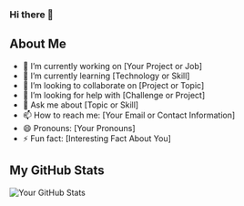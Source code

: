 ### Hi there 👋

## About Me
- 🔭 I’m currently working on [Your Project or Job]
- 🌱 I’m currently learning [Technology or Skill]
- 👯 I’m looking to collaborate on [Project or Topic]
- 🤔 I’m looking for help with [Challenge or Project]
- 💬 Ask me about [Topic or Skill]
- 📫 How to reach me: [Your Email or Contact Information]
- 😄 Pronouns: [Your Pronouns]
- ⚡ Fun fact: [Interesting Fact About You]

## My GitHub Stats

![Your GitHub Stats](https://github-readme-stats.vercel.app/api?username=yourusername&show_icons=true&theme=radical)

<!--
**codesfromshad/codesfromshad** is a ✨ _special_ ✨ repository because its `README.md` (this file) appears on your GitHub profile.

Here are some ideas to get you started:

- 🔭 I’m currently working on ...
- 🌱 I’m currently learning ...
- 👯 I’m looking to collaborate on ...
- 🤔 I’m looking for help with ...
- 💬 Ask me about ...
- 📫 How to reach me: ...
- 😄 Pronouns: ...
- ⚡ Fun fact: ...
-->
